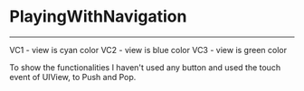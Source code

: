 # PlayingWithNavigation
---------------------------------------------

VC1 - view is cyan color
VC2 - view is blue color
VC3 - view is green color

To show the functionalities I haven't used any button and used the touch event of UIView, to Push and Pop.
